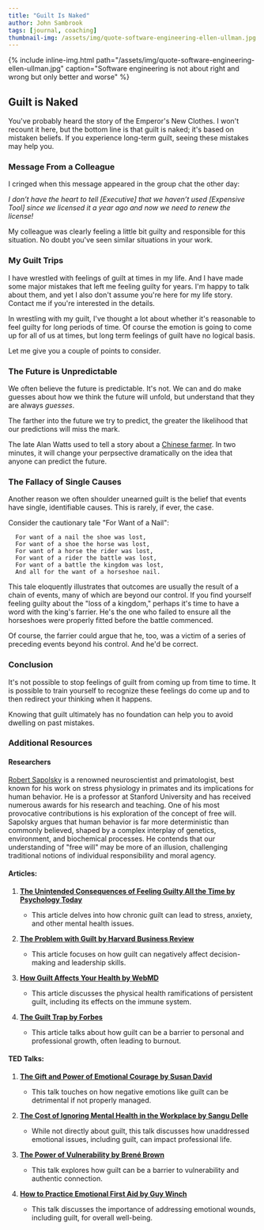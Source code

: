 ```yaml
---
title: "Guilt Is Naked"
author: John Sambrook
tags: [journal, coaching]
thumbnail-img: /assets/img/quote-software-engineering-ellen-ullman.jpg
---
```


{% include inline-img.html path="/assets/img/quote-software-engineering-ellen-ullman.jpg" caption="Software engineering is not about right and wrong but only better and worse" %}

## Guilt is Naked

You've probably heard the story of the Emperor's New Clothes. I won't
recount it here, but the bottom line is that guilt is naked; it's
based on mistaken beliefs. If you experience long-term guilt, seeing
these mistakes may help you.

### Message From a Colleague

I cringed when this message appeared in the group chat the other day:

*I don’t have the heart to tell [Executive] that we haven’t used [Expensive Tool] since we licensed it a year ago and now we need to renew the license!*

My colleague was clearly feeling a little bit guilty and responsible
for this situation. No doubt you've seen similar situations in your
work.

### My Guilt Trips

I have wrestled with feelings of guilt at times in my life. And I have
made some major mistakes that left me feeling guilty for years. I'm
happy to talk about them, and yet I also don't assume you're here for
my life story. Contact me if you're interested in the details.

In wrestling with my guilt, I've thought a lot about whether it's
reasonable to feel guilty for long periods of time. Of course the
emotion is going to come up for all of us at times, but long term
feelings of guilt have no logical basis.

Let me give you a couple of points to consider.

### The Future is Unpredictable

We often believe the future is predictable. It's not. We can and do
make guesses about how we think the future will unfold, but understand
that they are always *guesses*.

The farther into the future we try to predict, the greater the likelihood
that our predictions will miss the mark.

The late Alan Watts used to tell a story about a
[Chinese farmer](https://www.youtube.com/watch?v=sWd6fNVZ20o).
In two minutes, it will change your perpsective dramatically on the
idea that anyone can predict the future.

### The Fallacy of Single Causes

Another reason we often shoulder unearned guilt is the belief that
events have single, identifiable causes. This is rarely, if ever, the
case.

Consider the cautionary tale "For Want of a Nail":

```
  For want of a nail the shoe was lost,
  For want of a shoe the horse was lost,
  For want of a horse the rider was lost,
  For want of a rider the battle was lost,
  For want of a battle the kingdom was lost,
  And all for the want of a horseshoe nail.
```

This tale eloquently illustrates that outcomes are usually the result
of a chain of events, many of which are beyond our control. If you
find yourself feeling guilty about the "loss of a kingdom," perhaps
it's time to have a word with the king's farrier. He's the one who
failed to ensure all the horseshoes were properly fitted before the
battle commenced.

Of course, the farrier could argue that he, too, was a victim of a
series of preceding events beyond his control. And he'd be correct.

### Conclusion

It's not possible to stop feelings of guilt from coming up from time
to time. It is possible to train yourself to recognize these feelings
do come up and to then redirect your thinking when it happens.

Knowing that guilt ultimately has no foundation can help you to avoid
dwelling on past mistakes.

### Additional Resources

#### Researchers

[Robert Sapolsky](https://en.wikipedia.org/wiki/Robert_Sapolsky)
is a renowned neuroscientist and primatologist, best known for his
work on stress physiology in primates and its implications for human
behavior. He is a professor at Stanford University and has received
numerous awards for his research and teaching. One of his most
provocative contributions is his exploration of the concept of free
will. Sapolsky argues that human behavior is far more deterministic
than commonly believed, shaped by a complex interplay of genetics,
environment, and biochemical processes. He contends that our
understanding of "free will" may be more of an illusion, challenging
traditional notions of individual responsibility and moral agency.

#### Articles:

1. **[The Unintended Consequences of Feeling Guilty All the Time by Psychology Today](https://www.psychologytoday.com/us/blog/the-squeaky-wheel/201306/the-unintended-consequences-feeling-guilty-all-the-time)**
   - This article delves into how chronic guilt can lead to stress, anxiety, and other mental health issues.

2. **[The Problem with Guilt by Harvard Business Review](https://hbr.org/2012/01/the-problem-with-guilt)**
   - This article focuses on how guilt can negatively affect decision-making and leadership skills.

3. **[How Guilt Affects Your Health by WebMD](https://www.webmd.com/balance/features/how-guilt-affects-your-health)**
   - This article discusses the physical health ramifications of persistent guilt, including its effects on the immune system.

4. **[The Guilt Trap by Forbes](https://www.forbes.com/sites/margiewarrell/2014/11/16/guilt-trip-getting-the-better-of-you/?sh=2f9e5a7e6f9a)**
   - This article talks about how guilt can be a barrier to personal and professional growth, often leading to burnout.

#### TED Talks:

1. **[The Gift and Power of Emotional Courage by Susan David](https://www.ted.com/talks/susan_david_the_gift_and_power_of_emotional_courage)**
   - This talk touches on how negative emotions like guilt can be detrimental if not properly managed.

2. **[The Cost of Ignoring Mental Health in the Workplace by Sangu Delle](https://www.ted.com/talks/sangu_delle_there_s_no_shame_in_taking_care_of_your_mental_health)**
   - While not directly about guilt, this talk discusses how unaddressed emotional issues, including guilt, can impact professional life.

3. **[The Power of Vulnerability by Brené Brown](https://www.ted.com/talks/brene_brown_the_power_of_vulnerability)**
   - This talk explores how guilt can be a barrier to vulnerability and authentic connection.

4. **[How to Practice Emotional First Aid by Guy Winch](https://www.ted.com/talks/guy_winch_how_to_practice_emotional_first_aid)**
   - This talk discusses the importance of addressing emotional wounds, including guilt, for overall well-being.
